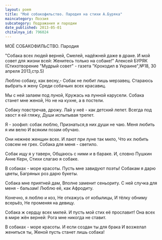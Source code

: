 ```yaml
---
layout: poem
title: "Моё собакофильство. Пародия на стихи А.Буряка"
maincategory: Поэзия
subcategory: Подражания и пародии
date_published: 2013-05-01
chitalnya_id: 796024
---
```




МОЁ СОБАКОФИЛЬСТВО. 
Пародия

"Собака всех людей верней,
Смелей, надёжней даже в драке.
И мой совет для жизни всей:
Женитесь только на собаке!"
Алексей БУРЯК
(Стихотворение "Мудрый совет" -
газета "Крокодил в Украине",№18, 
30 апреля 2013,стр.5)

Люблю собаку, как весну,-
Собак не любит лишь мерзавец.
Стараюсь выбрать я жену
Среди собачьих всех красавиц.

Мы с ней залаем под луной,
Кружась на лунной карусели.
Собака станет мне женой,
Но не на кухне, а в постели.

Собаку повстречав, дрожу.
Лай у неё - как детский лепет.
Всегда под хвост я ей гляжу,
Души испытывая трепет.

Я - зоофил: собак люблю,
Признаться,в них души не чаю.
Меня любить я им велю
И всяким позам обучаю.

Они нежнее женщин всех.
И лают при луне так мило,
Что их любить совсем не грех.
Собака для меня - светило.

Собак ищу я у таверн,
Общаюсь с ними и в бараке.
И, словно Пушкин Анне Керн,
Стихи слагаю я собаке.

В  собаках - море красоты.
Пусть мне завидуют поэты!
Собакам я дарю цветы,
Багряных роз дарю букеты.

Собака мне приятней дам,
Вполне заменит сеньориту.
С ней случка для меня - бальзам!
Люблю её, как Афродиту.

Конечно, я люблю и коз,
Не откажусь от кобылицы,
И тёлку обниму всерьёз,
Не променяя на девицу.

Собака ж сердцу всех милей.
И пусть мой стих её прославит!
Она всех в мире жён верней:
Рога мне никогда не ставит.

В собаках - море красоты.
И если создан ты для брака
И возжелал жениться ты,
Женой пусть станет лишь собака!







